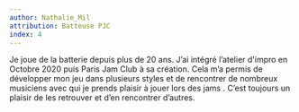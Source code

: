 ```yaml
---
author: Nathalie_Mil
attribution: Batteuse PJC
index: 4
---
```

Je joue de la batterie depuis plus de 20 ans. J’ai intégré l’atelier d'impro en Octobre 2020 puis Paris Jam Club à sa création. Cela m’a permis de développer mon jeu dans plusieurs styles et de rencontrer de nombreux musiciens avec qui je prends plaisir à jouer lors des jams . C’est toujours un plaisir de les retrouver et d’en rencontrer d’autres.
